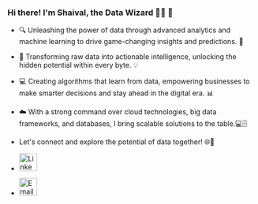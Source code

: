 ### Hi there! I'm Shaival, the Data Wizard 🧙✨ 👋


- 🔍 Unleashing the power of data through advanced analytics and machine learning to drive game-changing insights and predictions. 🚀
- 🧠 Transforming raw data into actionable intelligence, unlocking the hidden potential within every byte. 💡
- 💻 Creating algorithms that learn from data, empowering businesses to make smarter decisions and stay ahead in the digital era. 📊
- ☁️ With a strong command over cloud technologies, big data frameworks, and databases, I bring scalable solutions to the table.️💻🗄️

- Let's connect and explore the potential of data together! 🌐🤝

- <a href="https://www.linkedin.com/in/shaival99/"><img src="https://i.imgur.com/BeTaSqi.png" alt="LinkedIn" width="36px" height="36px"></a>
- <a href="shaivals.2639@gmail.com"><img src="https://i.imgur.com/6EyYFZb.png" alt="Email" width="36px" height="36px"></a>
